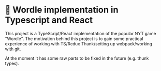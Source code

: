 <h1>🍇 Wordle implementation in Typescript and React</h1>

This project is a TypeScript/React implementation of the popular NYT game "Wordle".
The motivation behind this project is to gain some practical experience of working with TS/Redux Thunk/setting up webpack/working with git.

At the moment it has some raw parts to be fixed in the future (e.g. thunk types).
